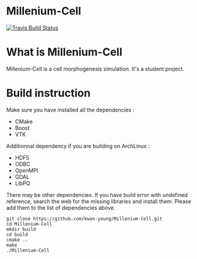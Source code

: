 # Millenium-Cell

[![Travis Build Status](https://travis-ci.org/kwon-young/Millenium-Cell.svg)](https://travis-ci.org/kwon-young/Millenium-Cell)

# What is Millenium-Cell

Millenium-Cell is a cell morphogenesis simulation. It's a student project.

# Build instruction

Make sure you have installed all the dependencies :

* CMake
* Boost
* VTK

Additionnal dependency if you are building on ArchLinux :

* HDF5
* ODBC
* OpenMPI
* GDAL
* LibPQ

There may be other dependencies. If you have build error with undefined reference, search the web for the missing libraries and install them. Please add them to the list of dependencies above.

```shell
git clone https://github.com/kwon-young/Millenium-Cell.git
cd Millenium-Cell
mkdir build
cd build
cmake ..
make
./Millenium-Cell
```

